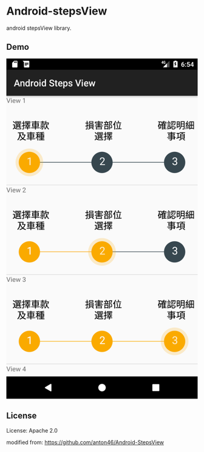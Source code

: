 # Android-stepsView

android stepsView library.

## Demo

![demo](./demo.png)

## License

License: Apache 2.0

modified from:
https://github.com/anton46/Android-StepsView
